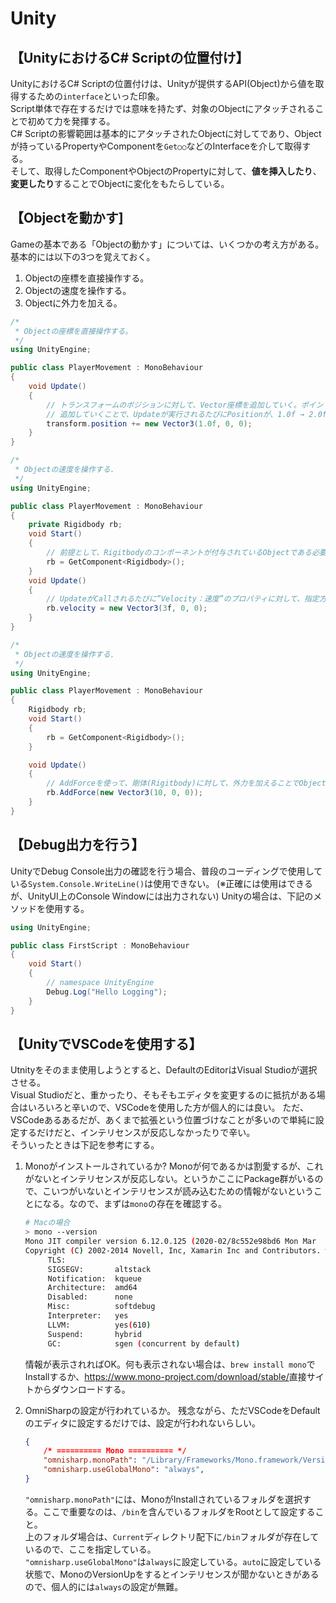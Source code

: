 # Unity

## 【UnityにおけるC# Scriptの位置付け】

UnityにおけるC# Scriptの位置付けは、Unityが提供するAPI(Object)から値を取得するための`interface`といった印象。  
Script単体で存在するだけでは意味を持たず、対象のObjectにアタッチされることで初めて力を発揮する。  
C# Scriptの影響範囲は基本的にアタッチされたObjectに対してであり、Objectが持っているPropertyやComponentを`Get○○`などのInterfaceを介して取得する。  
そして、取得したComponentやObjectのPropertyに対して、**値を挿入したり**、**変更したり**することでObjectに変化をもたらしている。

## 【Objectを動かす]

Gameの基本である「Objectの動かす」については、いくつかの考え方がある。基本的には以下の3つを覚えておく。

1. Objectの座標を直接操作する。
2. Objectの速度を操作する。
3. Objectに外力を加える。

```cs
/*
 * Objectの座標を直接操作する。
 */
using UnityEngine;

public class PlayerMovement : MonoBehaviour
{
    void Update()
    {
        // トランスフォームのボジションに対して、Vector座標を追加していく。ポイントは追加していくところで、ただ代入するだけではない。
        // 追加していくことで、Updateが実行されるたびにPositionが、1.0f → 2.0f → 3.0fと変わるため、移動しているように見える。
        transform.position += new Vector3(1.0f, 0, 0);
    }
}
```

```cs
/*
 * Objectの速度を操作する.
 */
using UnityEngine;

public class PlayerMovement : MonoBehaviour
{
    private Rigidbody rb;
    void Start()
    {
        // 前提として、Rigitbodyのコンポーネントが付与されているObjectである必要がある。
        rb = GetComponent<Rigidbody>();
    }
    void Update()
    {
        // UpdateがCallされるたびに”Velocity：速度”のプロパティに対して、指定方向のVectorが渡される。
        rb.velocity = new Vector3(3f, 0, 0);
    }
}
```

```cs
/*
 * Objectの速度を操作する.
 */
using UnityEngine;

public class PlayerMovement : MonoBehaviour
{
    Rigidbody rb;
    void Start()
    {
        rb = GetComponent<Rigidbody>();
    }

    void Update()
    {
        // AddForceを使って、剛体(Rigitbody)に対して、外力を加えることでObjectを動かす。
        rb.AddForce(new Vector3(10, 0, 0));
    }
}
```


## 【Debug出力を行う】

UnityでDebug Console出力の確認を行う場合、普段のコーディングで使用している`System.Console.WriteLine()`は使用できない。
(※正確には使用はできるが、UnityUI上のConsole Windowには出力されない)
Unityの場合は、下記のメソッドを使用する。

```cs
using UnityEngine;

public class FirstScript : MonoBehaviour
{
    void Start()
    {
        // namespace UnityEngine 
        Debug.Log("Hello Logging");
    }
}


```

## 【UnityでVSCodeを使用する】

Utnityをそのまま使用しようとすると、DefaultのEditorはVisual Studioが選択させる。  
Visual Studioだと、重かったり、そもそもエディタを変更するのに抵抗がある場合はいろいろと辛いので、VSCodeを使用した方が個人的には良い。
ただ、VSCodeあるあるだが、あくまで拡張という位置づけなことが多いので単純に設定するだけだと、インテリセンスが反応しなかったりで辛い。  
そういったときは下記を参考にする。  

1. Monoがインストールされているか?
   Monoが何であるかは割愛するが、これがないとインテリセンスが反応しない。というかここにPackage群がいるので、こいつがいないとインテリセンスが読み込むための情報がないということになる。なので、まずは`mono`の存在を確認する。

   ```sh
   # Macの場合
   > mono --version
   Mono JIT compiler version 6.12.0.125 (2020-02/8c552e98bd6 Mon Mar  8 13:06:52 EST 2021)
   Copyright (C) 2002-2014 Novell, Inc, Xamarin Inc and Contributors. www.mono-project.com
        TLS:           
        SIGSEGV:       altstack
        Notification:  kqueue
        Architecture:  amd64
        Disabled:      none
        Misc:          softdebug 
        Interpreter:   yes
        LLVM:          yes(610)
        Suspend:       hybrid
        GC:            sgen (concurrent by default)
   ```

   情報が表示されればOK。何も表示されない場合は、`brew install mono`でInstallするか、<https://www.mono-project.com/download/stable/>直接サイトからダウンロードする。

2. OmniSharpの設定が行われているか。
   残念ながら、ただVSCodeをDefaultのエディタに設定するだけでは、設定が行われないらしい。

   ```json
   {
       /* ========== Mono ========== */
       "omnisharp.monoPath": "/Library/Frameworks/Mono.framework/Versions/Current",
       "omnisharp.useGlobalMono": "always",
   }
   ```

   `"omnisharp.monoPath"`には、MonoがInstallされているフォルダを選択する。ここで重要なのは、`/bin`を含んでいるフォルダをRootとして設定すること。  
   上のフォルダ場合は、`Current`ディレクトリ配下に`/bin`フォルダが存在しているので、ここを指定している。  
   `"omnisharp.useGlobalMono"`は`always`に設定している。`auto`に設定している状態で、MonoのVersionUpをするとインテリセンスが聞かないときがあるので、個人的には`always`の設定が無難。

